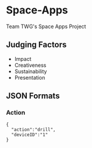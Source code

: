 Space-Apps
==========

Team TWG's Space Apps Project


## Judging Factors

- Impact
- Creativeness
- Sustainability
- Presentation

## JSON Formats

### Action
```
{
  "action":"drill",
  "deviceID":"1"
}
```
